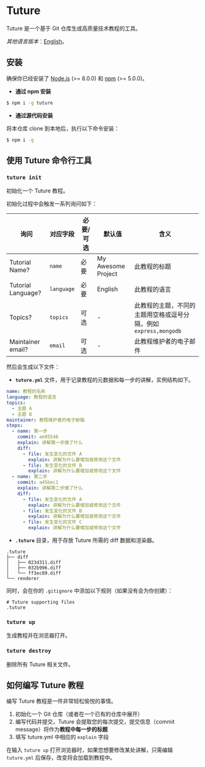 # Tuture

Tuture 是一个基于 Git 仓库生成高质量技术教程的工具。

*其他语言版本*：[English](README.md)。

## 安装

确保你已经安装了 [Node.js](https://nodejs.org/) (>= 8.0.0) 和 [npm](https://www.npmjs.com/) (>= 5.0.0)。

- **通过 npm 安装**

```bash
$ npm i -g tuture
```

- **通过源代码安装**

将本仓库 clone 到本地后，执行以下命令安装：

```bash
$ npm i -g
```

## 使用 Tuture 命令行工具

### `tuture init`

初始化一个 Tuture 教程。

初始化过程中会触发一系列询问如下：

| 询问               | 对应字段   | 必要/可选 | 默认值             | 含义                                                         |
| ------------------ | ---------- | --------- | ------------------ | ------------------------------------------------------------ |
| Tutorial Name?     | `name`     | 必要      | My Awesome Project | 此教程的标题                                                 |
| Tutorial Language? | `language` | 必要      | English            | 此教程的语言                                                 |
| Topics?            | `topics`   | 可选      | -                  | 此教程的主题，不同的主题用空格或逗号分隔，例如 `express,mongodb` |
| Maintainer email?  | `email`    | 可选      | -                  | 此教程维护者的电子邮件                                       |

然后会生成以下文件：

-  **`tuture.yml`** 文件，用于记录教程的元数据和每一步的讲解，实例结构如下。

```yaml
name: 教程的名称
language: 教程的语言
topics:
  - 主题 A
  - 主题 B
maintainer: 教程维护者的电子邮箱
steps:
  - name: 第一步
    commit: ae05546
    explain: 讲解第一步做了什么
    diff:
      - file: 发生变化的文件 A
        explain: 讲解为什么要增加或修改这个文件
      - file: 发生变化的文件 B
        explain: 讲解为什么要增加或修改这个文件
  - name: 第二步
    commit: a45bec1
    explain: 讲解第二步做了什么
    diff:
      - file: 发生变化的文件 A
        explain: 讲解为什么要增加或修改这个文件
      - file: 发生变化的文件 B
        explain: 讲解为什么要增加或修改这个文件
      - file: 发生变化的文件 C
        explain: 讲解为什么要增加或修改这个文件
```

-  **`.tuture`** 目录，用于存放 Tuture 所需的 diff 数据和渲染器。

```
.tuture
├── diff
│   ├── 023d311.diff
│   ├── 032b996.diff
│   └── ff3ec89.diff
└── renderer
```

同时，会在你的 `.gitignore` 中添加以下规则（如果没有会为你创建）：

```
# Tuture supporting files
.tuture
```

### `tuture up`

生成教程并在浏览器打开。

### `tuture destroy`

删除所有 Tuture 相关文件。

## 如何编写 Tuture 教程

编写 Tuture 教程是一件非常轻松愉悦的事情。

1. 初始化一个 Git 仓库（或者在一个已有的仓库中展开）
2. 编写代码并提交，Tuture 会提取您的每次提交，提交信息（commit message）将作为**教程中每一步的标题**
3. 填写 tuture.yml 中相应的 `explain` 字段

在输入 `tuture up` 打开浏览器时，如果您想要修改某处讲解，只需编辑 `tuture.yml` 后保存，改变将会加载到教程中。
